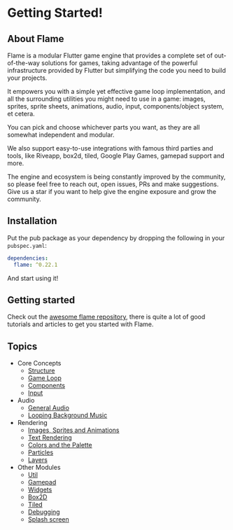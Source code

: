 # Getting Started!

## About Flame

Flame is a modular Flutter game engine that provides a complete set of out-of-the-way solutions for games, taking advantage of the powerful infrastructure provided by Flutter but simplifying the code you need to build your projects.

It empowers you with a simple yet effective game loop implementation, and all the surrounding utilities you might need to use in a game: images, sprites, sprite sheets, animations, audio, input, components/object system, et cetera.

You can pick and choose whichever parts you want, as they are all somewhat independent and modular.

We also support easy-to-use integrations with famous third parties and tools, like Riveapp, box2d, tiled, Google Play Games, gamepad support and more.

The engine and ecosystem is being constantly improved by the community, so please feel free to reach out, open issues, PRs and make suggestions. Give us a star if you want to help give the engine exposure and grow the community.

## Installation

Put the pub package as your dependency by dropping the following in your `pubspec.yaml`:

```yaml
dependencies:
  flame: ^0.22.1
```

And start using it!

## Getting started

Check out the [awesome flame repository](https://github.com/flame-engine/awesome-flame#articles--tutorials), there is quite a lot of good tutorials and articles to get you started with Flame.

## Topics

 * Core Concepts
   - [Structure](structure.md)
   - [Game Loop](game.md)
   - [Components](components.md)
   - [Input](input.md)
 * Audio
   - [General Audio](audio.md)
   - [Looping Background Music](bgm.md)
 * Rendering
   - [Images, Sprites and Animations](images.md)
   - [Text Rendering](text.md)
   - [Colors and the Palette](palette.md)
   - [Particles](particles.md)
   - [Layers](layers.md)
 * Other Modules
   - [Util](util.md)
   - [Gamepad](gamepad.md)
   - [Widgets](widgets.md)
   - [Box2D](box2d.md)
   - [Tiled](tiled.md)
   - [Debugging](debug.md)
   - [Splash screen](splash_screen.md)

